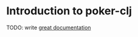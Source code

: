 # Introduction to poker-clj

TODO: write [great documentation](http://jacobian.org/writing/what-to-write/)
